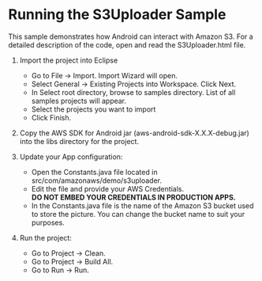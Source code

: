 Running the S3Uploader Sample
============================================
This sample demonstrates how Android can interact with Amazon S3.  For a detailed description of the code, open and read the S3Uploader.html file.

1. Import the project into Eclipse 
   * Go to File -> Import.  Import Wizard will open.
   * Select General -> Existing Projects into Workspace.  Click Next.
   * In Select root directory, browse to samples directory.  List of all samples projects will appear.
   * Select the projects you want to import
   * Click Finish.

2. Copy the AWS SDK for Android jar (aws-android-sdk-X.X.X-debug.jar) into the libs directory for the project. 

2. Update your App configuration:
   * Open the Constants.java file located in src/com/amazonaws/demo/s3uploader.
   * Edit the file and provide your AWS Credentials.  
	**DO NOT EMBED YOUR CREDENTIALS IN PRODUCTION APPS.**
   * In the Constants.java file is the name of the Amazon S3 bucket used to store the picture.
       You can change the bucket name to suit your purposes.

3. Run the project:
   * Go to Project ->  Clean.
   * Go to Project ->  Build All.
   * Go to Run -> Run.



